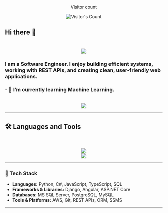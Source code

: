 <div align="center"> 
  <p>Visitor count</p>
  <img src="https://profile-counter.glitch.me/vaishnaviG14/count.svg" alt="Visitor's Count" />
</div>

## Hi there 👋
<h1 align="center">
    <img src="https://readme-typing-svg.herokuapp.com/?font=Inter&size=48&center=true&vCenter=true&width=500&height=70&color=4493F8&duration=4000&lines=I'm+Vaishnavi!;" />
</h1>

### I am a Software Engineer. I enjoy building efficient systems, working with REST APIs, and creating clean, user-friendly web applications.

### - 🌱 I’m currently learning Machine Learning.

<br>

<div align="center">
  <a href="https://linkedin.com/in/vaishnavig14" target="_blank">
    <img src="https://img.shields.io/badge/LinkedIn-0077B5?style=for-the-badge&logo=linkedin&logoColor=white" target="_blank" />
  </a>
</div>

<hr>

## 🛠️ Languages and Tools

<br>

<p align="center">
  <img src="https://skillicons.dev/icons?i=python,javascript,typescript,html,css" /></br>
  <img src="https://skillicons.dev/icons?i=django,angular,dotnet,aws,mysql,postgresql,git" />
</p>

---

### 💼 Tech Stack  
- **Languages:** Python, C#, JavaScript, TypeScript, SQL  
- **Frameworks & Libraries:** Django, Angular, ASP.NET Core  
- **Databases:** MS SQL Server, PostgreSQL, MySQL  
- **Tools & Platforms:** AWS, Git, REST APIs, ORM, SSMS


<hr>


<!--
**vaishnaviG14/vaishnaviG14** is a ✨ _special_ ✨ repository because its `README.md` (this file) appears on your GitHub profile.

Here are some ideas to get you started:

- 🔭 I’m currently working on ...
- 🌱 I’m currently learning ...
- 👯 I’m looking to collaborate on ...
- 🤔 I’m looking for help with ...
- 💬 Ask me about ...
- 📫 How to reach me: ...
- 😄 Pronouns: ...
- ⚡ Fun fact: ...
-->
